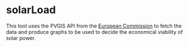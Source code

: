 # solarLoad
This tool uses the PVGIS API from the [European Commission](https://joint-research-centre.ec.europa.eu/pvgis-photovoltaic-geographical-information-system_en) to fetch the data and produce graphs to be used to decide the economical viability of solar power.
